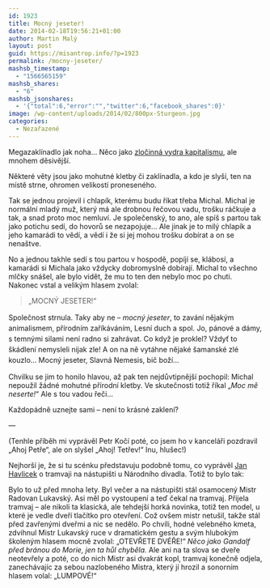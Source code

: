 ```yaml
---
id: 1923
title: Mocný jeseter!
date: 2014-02-18T19:56:21+01:00
author: Martin Malý
layout: post
guid: https://misantrop.info/?p=1923
permalink: /mocny-jeseter/
mashsb_timestamp:
  - "1566565159"
mashsb_shares:
  - "6"
mashsb_jsonshares:
  - '{"total":6,"error":"","twitter":6,"facebook_shares":0}'
image: /wp-content/uploads/2014/02/800px-Sturgeon.jpg
categories:
  - Nezařazené
---
```

Megazaklínadlo jak noha&#8230; Něco jako [zločinná vydra kapitalismu](https://misantrop.info/zlocinna-vydra-kapitalismu/ "Zločinná vydra kapitalismu"), ale mnohem děsivější.

<!--more-->

Některé věty jsou jako mohutné kletby či zaklínadla, a kdo je slyší, ten na místě strne, ohromen velikostí proneseného.

Tak se jednou projevil i chlapík, kterému budu říkat třeba Michal. Michal je normální mladý muž, který má ale drobnou řečovou vadu, trošku ráčkuje a tak, a snad proto moc nemluví. Je společenský, to ano, ale spíš s partou tak jako potichu sedí, do hovorů se nezapojuje&#8230; Ale jinak je to milý chlapík a jeho kamarádi to vědí, a vědí i že si jej mohou trošku dobírat a on se nenaštve.

No a jednou takhle sedí s tou partou v hospodě, popíjí se, klábosí, a kamarádi si Michala jako vždycky dobromyslně dobírají. Michal to všechno mlčky snášel, ale bylo vidět, že mu to ten den nebylo moc po chuti. Nakonec vstal a velikým hlasem zvolal:

> &#8222;MOCNÝ JESETER!&#8220;

<span style="line-height: 1.5em;">Společnost strnula. Taky aby ne &#8211; </span><em style="line-height: 1.5em;">mocný jeseter</em><span style="line-height: 1.5em;">, to zavání nějakým animalismem, přírodním zaříkáváním, Lesní duch a spol. Jo, pánové a dámy, s temnými silami není radno si zahrávat. Co když je proklel? Vždyť to škádlení nemysleli nijak zle! A on na ně vytáhne nějaké šamanské zlé kouzlo&#8230; Mocný jeseter, Slavná Nemesis, bič boží&#8230;</span>

Chvilku se jim to honilo hlavou, až pak ten nejdůvtipnější pochopil: Michal nepoužil žádné mohutné přírodní kletby. Ve skutečnosti totiž říkal &#8222;_Moc mě neserte!_&#8220; Ale s tou vadou řeči&#8230;

Každopádně uznejte sami &#8211; není to krásné zaklení?

&#8212;

(Tenhle příběh mi vyprávěl Petr Kočí poté, co jsem ho v kanceláři pozdravil &#8222;Ahoj Petře&#8220;, ale on slyšel &#8222;Ahoj! Tetřev!&#8220; Inu, hlušec!)

Nejhorší je, že si tu scénku představuju podobně tomu, co vyprávěl <a dir="ltr" href="https://www.facebook.com/jhavlicek" target="_blank" data-hovercard="/ajax/hovercard/hovercard.php?id=1384950087&extragetparams=%7B%22hc_location%22%3A%22ufi%22%7D" data-reactid=".oe.1:3:1:$comment10151970014157496_29458077:0.0.$right.0.$left.0.0.0:$comment-body.0.$range0:0">Jan Havlicek</a> o tramvaji na nástupišti u Národního divadla. Totiž to bylo tak:

Bylo to už před mnoha lety. Byl večer a na nástupišti stál osamocený Mistr Radovan Lukavský. Asi měl po vystoupení a teď čekal na tramvaj. Přijela tramvaj &#8211; ale nikoli ta klasická, ale tehdejší horká novinka, totiž ten model, u které je vedle dveří tlačítko pro otevření. Což ovšem mistr netušil, takže stál před zavřenými dveřmi a nic se nedělo. Po chvíli, hodné velebného kmeta, zdvihnul Mistr Lukavský ruce v dramatickém gestu a svým hlubokým školeným hlasem mocně zvolal: &#8222;OTEVŘETE DVÉŘE!&#8220; _Něco jako Gandalf před bránou do Morie, jen ta hůl chyběla._ Ale ani na ta slova se dveře neotevřely a poté, co do nich Mistr asi dvakrát kopl, tramvaj konečně odjela, zanechávajíc za sebou nazlobeného Mistra, který jí hrozil a sonorním hlasem volal: &#8222;LUMPOVÉ!&#8220;